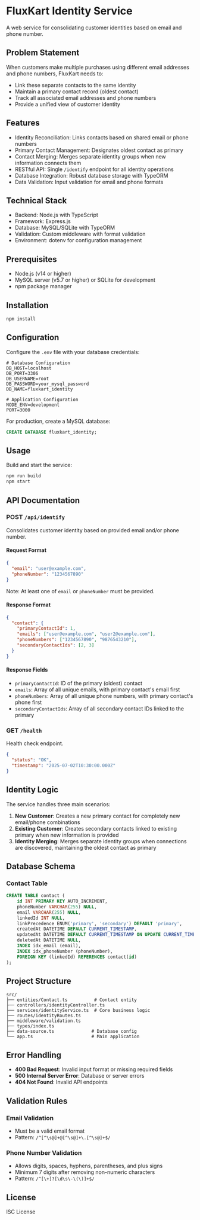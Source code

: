 # FluxKart Identity Service

A web service for consolidating customer identities based on email and phone number.

## Problem Statement

When customers make multiple purchases using different email addresses and phone numbers, FluxKart needs to:
- Link these separate contacts to the same identity
- Maintain a primary contact record (oldest contact)
- Track all associated email addresses and phone numbers
- Provide a unified view of customer identity

## Features

- Identity Reconciliation: Links contacts based on shared email or phone numbers
- Primary Contact Management: Designates oldest contact as primary
- Contact Merging: Merges separate identity groups when new information connects them
- RESTful API: Single `/identify` endpoint for all identity operations
- Database Integration: Robust database storage with TypeORM
- Data Validation: Input validation for email and phone formats

## Technical Stack

- Backend: Node.js with TypeScript
- Framework: Express.js
- Database: MySQL/SQLite with TypeORM
- Validation: Custom middleware with format validation
- Environment: dotenv for configuration management

## Prerequisites

- Node.js (v14 or higher)
- MySQL server (v5.7 or higher) or SQLite for development
- npm package manager

## Installation

```bash
npm install
```

## Configuration

Configure the `.env` file with your database credentials:

```env
# Database Configuration
DB_HOST=localhost
DB_PORT=3306
DB_USERNAME=root
DB_PASSWORD=your_mysql_password
DB_NAME=fluxkart_identity

# Application Configuration
NODE_ENV=development
PORT=3000
```

For production, create a MySQL database:
```sql
CREATE DATABASE fluxkart_identity;
```

## Usage

Build and start the service:
```bash
npm run build
npm start
```

## API Documentation

### POST `/api/identify`

Consolidates customer identity based on provided email and/or phone number.

#### Request Format
```json
{
  "email": "user@example.com",
  "phoneNumber": "1234567890"
}
```

Note: At least one of `email` or `phoneNumber` must be provided.

#### Response Format
```json
{
  "contact": {
    "primaryContactId": 1,
    "emails": ["user@example.com", "user2@example.com"],
    "phoneNumbers": ["1234567890", "9876543210"],
    "secondaryContactIds": [2, 3]
  }
}
```

#### Response Fields
- `primaryContactId`: ID of the primary (oldest) contact
- `emails`: Array of all unique emails, with primary contact's email first
- `phoneNumbers`: Array of all unique phone numbers, with primary contact's phone first
- `secondaryContactIds`: Array of all secondary contact IDs linked to the primary

### GET `/health`

Health check endpoint.

```json
{
  "status": "OK",
  "timestamp": "2025-07-02T10:30:00.000Z"
}
```

## Identity Logic

The service handles three main scenarios:

1. **New Customer**: Creates a new primary contact for completely new email/phone combinations
2. **Existing Customer**: Creates secondary contacts linked to existing primary when new information is provided
3. **Identity Merging**: Merges separate identity groups when connections are discovered, maintaining the oldest contact as primary

## Database Schema

### Contact Table
```sql
CREATE TABLE contact (
    id INT PRIMARY KEY AUTO_INCREMENT,
    phoneNumber VARCHAR(255) NULL,
    email VARCHAR(255) NULL,
    linkedId INT NULL,
    linkPrecedence ENUM('primary', 'secondary') DEFAULT 'primary',
    createdAt DATETIME DEFAULT CURRENT_TIMESTAMP,
    updatedAt DATETIME DEFAULT CURRENT_TIMESTAMP ON UPDATE CURRENT_TIMESTAMP,
    deletedAt DATETIME NULL,
    INDEX idx_email (email),
    INDEX idx_phoneNumber (phoneNumber),
    FOREIGN KEY (linkedId) REFERENCES contact(id)
);
```

## Project Structure

```
src/
├── entities/Contact.ts          # Contact entity
├── controllers/identityController.ts
├── services/identityService.ts  # Core business logic
├── routes/identityRoutes.ts
├── middleware/validation.ts
├── types/index.ts
├── data-source.ts              # Database config
└── app.ts                      # Main application
```

## Error Handling

- **400 Bad Request**: Invalid input format or missing required fields
- **500 Internal Server Error**: Database or server errors
- **404 Not Found**: Invalid API endpoints

## Validation Rules

### Email Validation
- Must be a valid email format
- Pattern: `/^[^\s@]+@[^\s@]+\.[^\s@]+$/`

### Phone Number Validation
- Allows digits, spaces, hyphens, parentheses, and plus signs
- Minimum 7 digits after removing non-numeric characters
- Pattern: `/^[\+]?[\d\s\-\(\)]+$/`

## License

ISC License
